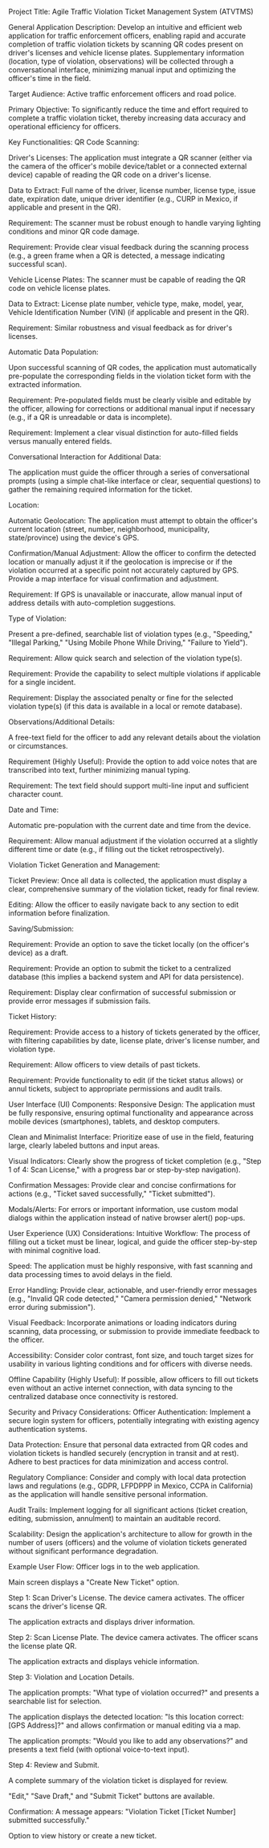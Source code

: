 Project Title: Agile Traffic Violation Ticket Management System (ATVTMS)

General Application Description:
Develop an intuitive and efficient web application for traffic enforcement officers, enabling rapid and accurate completion of traffic violation tickets by scanning QR codes present on driver's licenses and vehicle license plates. Supplementary information (location, type of violation, observations) will be collected through a conversational interface, minimizing manual input and optimizing the officer's time in the field.

Target Audience:
Active traffic enforcement officers and road police.

Primary Objective:
To significantly reduce the time and effort required to complete a traffic violation ticket, thereby increasing data accuracy and operational efficiency for officers.

Key Functionalities:
QR Code Scanning:

Driver's Licenses: The application must integrate a QR scanner (either via the camera of the officer's mobile device/tablet or a connected external device) capable of reading the QR code on a driver's license.

Data to Extract: Full name of the driver, license number, license type, issue date, expiration date, unique driver identifier (e.g., CURP in Mexico, if applicable and present in the QR).

Requirement: The scanner must be robust enough to handle varying lighting conditions and minor QR code damage.

Requirement: Provide clear visual feedback during the scanning process (e.g., a green frame when a QR is detected, a message indicating successful scan).

Vehicle License Plates: The scanner must be capable of reading the QR code on vehicle license plates.

Data to Extract: License plate number, vehicle type, make, model, year, Vehicle Identification Number (VIN) (if applicable and present in the QR).

Requirement: Similar robustness and visual feedback as for driver's licenses.

Automatic Data Population:

Upon successful scanning of QR codes, the application must automatically pre-populate the corresponding fields in the violation ticket form with the extracted information.

Requirement: Pre-populated fields must be clearly visible and editable by the officer, allowing for corrections or additional manual input if necessary (e.g., if a QR is unreadable or data is incomplete).

Requirement: Implement a clear visual distinction for auto-filled fields versus manually entered fields.

Conversational Interaction for Additional Data:

The application must guide the officer through a series of conversational prompts (using a simple chat-like interface or clear, sequential questions) to gather the remaining required information for the ticket.

Location:

Automatic Geolocation: The application must attempt to obtain the officer's current location (street, number, neighborhood, municipality, state/province) using the device's GPS.

Confirmation/Manual Adjustment: Allow the officer to confirm the detected location or manually adjust it if the geolocation is imprecise or if the violation occurred at a specific point not accurately captured by GPS. Provide a map interface for visual confirmation and adjustment.

Requirement: If GPS is unavailable or inaccurate, allow manual input of address details with auto-completion suggestions.

Type of Violation:

Present a pre-defined, searchable list of violation types (e.g., "Speeding," "Illegal Parking," "Using Mobile Phone While Driving," "Failure to Yield").

Requirement: Allow quick search and selection of the violation type(s).

Requirement: Provide the capability to select multiple violations if applicable for a single incident.

Requirement: Display the associated penalty or fine for the selected violation type(s) (if this data is available in a local or remote database).

Observations/Additional Details:

A free-text field for the officer to add any relevant details about the violation or circumstances.

Requirement (Highly Useful): Provide the option to add voice notes that are transcribed into text, further minimizing manual typing.

Requirement: The text field should support multi-line input and sufficient character count.

Date and Time:

Automatic pre-population with the current date and time from the device.

Requirement: Allow manual adjustment if the violation occurred at a slightly different time or date (e.g., if filling out the ticket retrospectively).

Violation Ticket Generation and Management:

Ticket Preview: Once all data is collected, the application must display a clear, comprehensive summary of the violation ticket, ready for final review.

Editing: Allow the officer to easily navigate back to any section to edit information before finalization.

Saving/Submission:

Requirement: Provide an option to save the ticket locally (on the officer's device) as a draft.

Requirement: Provide an option to submit the ticket to a centralized database (this implies a backend system and API for data persistence).

Requirement: Display clear confirmation of successful submission or provide error messages if submission fails.

Ticket History:

Requirement: Provide access to a history of tickets generated by the officer, with filtering capabilities by date, license plate, driver's license number, and violation type.

Requirement: Allow officers to view details of past tickets.

Requirement: Provide functionality to edit (if the ticket status allows) or annul tickets, subject to appropriate permissions and audit trails.

User Interface (UI) Components:
Responsive Design: The application must be fully responsive, ensuring optimal functionality and appearance across mobile devices (smartphones), tablets, and desktop computers.

Clean and Minimalist Interface: Prioritize ease of use in the field, featuring large, clearly labeled buttons and input areas.

Visual Indicators: Clearly show the progress of ticket completion (e.g., "Step 1 of 4: Scan License," with a progress bar or step-by-step navigation).

Confirmation Messages: Provide clear and concise confirmations for actions (e.g., "Ticket saved successfully," "Ticket submitted").

Modals/Alerts: For errors or important information, use custom modal dialogs within the application instead of native browser alert() pop-ups.

User Experience (UX) Considerations:
Intuitive Workflow: The process of filling out a ticket must be linear, logical, and guide the officer step-by-step with minimal cognitive load.

Speed: The application must be highly responsive, with fast scanning and data processing times to avoid delays in the field.

Error Handling: Provide clear, actionable, and user-friendly error messages (e.g., "Invalid QR code detected," "Camera permission denied," "Network error during submission").

Visual Feedback: Incorporate animations or loading indicators during scanning, data processing, or submission to provide immediate feedback to the officer.

Accessibility: Consider color contrast, font size, and touch target sizes for usability in various lighting conditions and for officers with diverse needs.

Offline Capability (Highly Useful): If possible, allow officers to fill out tickets even without an active internet connection, with data syncing to the centralized database once connectivity is restored.

Security and Privacy Considerations:
Officer Authentication: Implement a secure login system for officers, potentially integrating with existing agency authentication systems.

Data Protection: Ensure that personal data extracted from QR codes and violation tickets is handled securely (encryption in transit and at rest). Adhere to best practices for data minimization and access control.

Regulatory Compliance: Consider and comply with local data protection laws and regulations (e.g., GDPR, LFPDPPP in Mexico, CCPA in California) as the application will handle sensitive personal information.

Audit Trails: Implement logging for all significant actions (ticket creation, editing, submission, annulment) to maintain an auditable record.

Scalability:
Design the application's architecture to allow for growth in the number of users (officers) and the volume of violation tickets generated without significant performance degradation.

Example User Flow:
Officer logs in to the web application.

Main screen displays a "Create New Ticket" option.

Step 1: Scan Driver's License. The device camera activates. The officer scans the driver's license QR.

The application extracts and displays driver information.

Step 2: Scan License Plate. The device camera activates. The officer scans the license plate QR.

The application extracts and displays vehicle information.

Step 3: Violation and Location Details.

The application prompts: "What type of violation occurred?" and presents a searchable list for selection.

The application displays the detected location: "Is this location correct: [GPS Address]?" and allows confirmation or manual editing via a map.

The application prompts: "Would you like to add any observations?" and presents a text field (with optional voice-to-text input).

Step 4: Review and Submit.

A complete summary of the violation ticket is displayed for review.

"Edit," "Save Draft," and "Submit Ticket" buttons are available.

Confirmation: A message appears: "Violation Ticket [Ticket Number] submitted successfully."

Option to view history or create a new ticket.